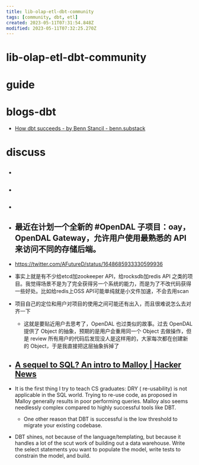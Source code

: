 ```yaml
---
title: lib-olap-etl-dbt-community
tags: [community, dbt, etl]
created: 2023-05-11T07:31:54.848Z
modified: 2023-05-11T07:32:25.270Z
---
```


# lib-olap-etl-dbt-community

# guide

# blogs-dbt
- [How dbt succeeds - by Benn Stancil - benn.substack](https://benn.substack.com/p/how-dbt-succeeds)
# discuss
- ## 

- ## 

- ## 

- ## 最近在计划一个全新的 #OpenDAL 子项目：oay，OpenDAL Gateway，允许用户使用最熟悉的 API 来访问不同的存储后端。
- https://twitter.com/AFutureD/status/1648685933330599936
- 事实上就是有不少给etcd加zookeeper API，给rocksdb加redis API 之类的项目。我觉得场景不是为了完全获得另一个系统的能力，而是为了不改代码获得一些好处。比如给redis上OSS API可能单纯就是小文件加速，不会去用scan

- 项目自己的定位和用户对项目的使用之间可能还有出入，而且很难说怎么去对齐一下
  - 这就是要贴近用户去思考了，OpenDAL 也过类似的故事。过去 OpenDAL 提供了 Object 的抽象，预期的是用户会重用同一个 Object 去做操作，但是 review 所有用户的代码后发现没人是这样用的，大家每次都在创建新的 Object，于是我直接把这层抽象拆掉了

- ## [A sequel to SQL? An intro to Malloy | Hacker News](https://news.ycombinator.com/item?id=32738874)
- It is the first thing I try to teach CS graduates: DRY ( re-usability) is not applicable in the SQL world. Trying to re-use code, as proposed in Malloy generally results in poor performing queries. Malloy also seems needlessly complex compared to highly successful tools like DBT.
  - One other reason that DBT is successful is the low threshold to migrate your existing codebase.
- DBT shines, not because of the language/templating, but because it handles a lot of the scut work of building out a data warehouse. Write the select statements you want to populate the model, write tests to constrain the model, and build.
